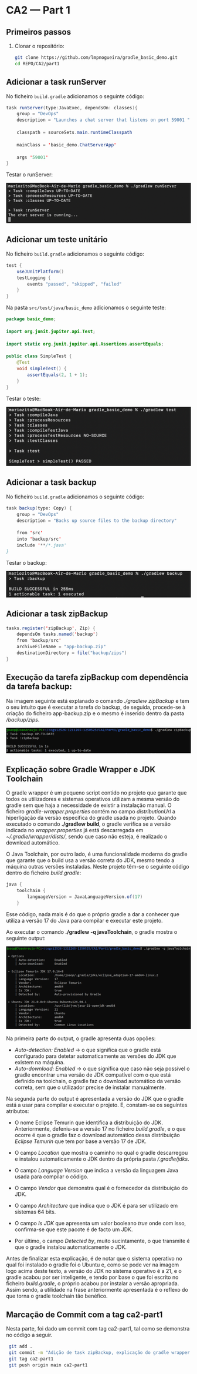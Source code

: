 # CA2 — Part 1


## Primeiros passos
1. Clonar o repositório:
   ```bash
   git clone https://github.com/lmpnogueira/gradle_basic_demo.git
   cd REPO/CA2/part1
   ````

## Adicionar a task runServer

No ficheiro `build.gradle` adicionamos o seguinte código:

```java
task runServer(type:JavaExec, dependsOn: classes){
    group = "DevOps"
    description = "Launches a chat server that listens on port 59001 "
  
    classpath = sourceSets.main.runtimeClasspath

    mainClass = 'basic_demo.ChatServerApp'

    args '59001'
}
```

Testar o runServer:

![alt text](<Screenshot 2025-10-08 at 19.00.31.png>)


## Adicionar um teste unitário

No ficheiro `build.gradle` adicionamos o seguinte código:

```java
test {
    useJUnitPlatform()
    testLogging {
        events "passed", "skipped", "failed"
    }
}
```

Na pasta `src/test/java/basic_demo` adicionamos o seguinte teste:

```java
package basic_demo;

import org.junit.jupiter.api.Test;

import static org.junit.jupiter.api.Assertions.assertEquals;

public class SimpleTest {
    @Test
    void simpleTest() {
        assertEquals(2, 1 + 1);
    }
}
```

Testar o teste:

![alt text](<Screenshot 2025-10-08 at 19.03.26.png>)

## Adicionar a task backup

No ficheiro `build.gradle` adicionamos o seguinte código:

```java
task backup(type: Copy) {
    group = "DevOps"
    description = "Backs up source files to the backup directory"
  
    from 'src'
    into 'backup/src'
    include '**/*.java'
}
```

Testar o backup:

![alt text](<Screenshot 2025-10-08 at 19.04.47.png>)


## Adicionar a task zipBackup 


```java
tasks.register('zipBackup', Zip) {
    dependsOn tasks.named('backup')
    from 'backup/src'
    archiveFileName = "app-backup.zip"
    destinationDirectory = file("backup/zips")
}
```

## Execução da tarefa zipBackup com dependência da tarefa backup:

Na imagem seguinte está explanado o comando *./gradlew zipBackup* e tem o seu intuito que é executar a tarefa do backup, de seguida, procede-se à criação do ficheiro app-backup.zip e o mesmo é inserido dentro da pasta */backup/zips*.


![alt text](<executeziptask.png>)


## Explicação sobre Gradle Wrapper e JDK Toolchain

O gradle wrapper é um pequeno script contido no projeto que garante que todos os utilizadores e sistemas operativos utilizam a mesma versão do gradle sem que haja a necessidade de existir a instalação manual. O ficheiro *gradle-wrapper.properties* contém no campo *distributionUrl* a hiperligação da versão especifica do gradle usada no projeto. 
Quando executado o comando **./gradlew build**, o gradle verifica se a versão indicada no *wrapper.properties* já está descarregada em *~/.gradle/wrapper/dists/*, sendo que caso não esteja, é realizado o download automático.

O Java Toolchain, por outro lado, é uma funcionalidade moderna do gradle que garante que o build usa a versão correta do JDK, mesmo tendo a máquina outras versões instaladas.
Neste projeto têm-se o seguinte código dentro do ficheiro *build.gradle*:

```java
java {
    toolchain {
        languageVersion = JavaLanguageVersion.of(17)
    }
```
Esse código, nada mais é do que o próprio gradle a dar a conhecer que utiliza a versão 17 do Java para compilar e executar este projeto.

Ao executar o comando **./gradlew -q javaToolchain**, o gradle mostra o seguinte output:

![alt text](<outputgradlewjdktoolchain.png>)

Na primeira parte do output, o gradle apresenta duas opções:
- *Auto-detection: Enabled* -> o que significa que o gradle está configurado para detetar automaticamente as versões do JDK que existem na máquina.
- *Auto-download: Enabled* -> o que significa que caso não seja possivel o gradle encontrar uma versão de JDK compatível com o que está definido na toolchain, o gradle faz o download automático da versão correta, sem que o utilizador precise de instalar manualmente.


Na segunda parte do output é apresentada a versão do JDK que o gradle está a usar para compilar e executar o projeto. E, constam-se os seguintes atributos:

- O nome Eclipse Temurin que identifica a distribuição do JDK. Anteriormente, defeniu-se a versão 17 no ficheiro *build.gradle*, e o que ocorre é que o gradle faz o download automático dessa distribuição *Eclipse Temurin* que tem por base a versão 17 de JDK.

- O campo *Location* que mostra o caminho no qual o gradle descarregou e instalou automaticamente o JDK dentro da própria pasta */.gradle/jdks*. 

- O campo *Language Version* que indica a versão da linguagem Java usada para compilar o código.

- O campo *Vendor* que demonstra qual é o fornecedor da distribuição do JDK.

- O campo *Architecture* que indica que o JDK é para ser utilizado em sistemas 64 bits.

- O campo *Is JDK* que apresenta um valor booleano *true* onde com isso, confirma-se que este pacote é de facto um JDK.

- Por último, o campo *Detected by*, muito sucintamente, o que transmite é que o gradle instalou automaticamente o JDK.

Antes de finalizar esta explicação, é de notar que o sistema operativo no qual foi instalado o gradle foi o Ubuntu e, como se pode ver na imagem logo acima deste texto, a versão do JDK no sistema operativo é a 21, e o gradle acabou por ser inteligente, e tendo por base o que foi escrito no ficheiro *build.gradle*, o próprio acabou por instalar a versão apropriada. Assim sendo, a utilidade na frase anteriormente apresentada é o reflexo do que torna o gradle toolchain tão benéfico. 


## Marcação de Commit com a tag ca2-part1

Nesta parte, foi dado um commit com tag ca2-part1, tal como se demonstra no código a seguir.

   ```bash
    git add .
    git commit -m "Adição de task zipBackup, explicação do gradle wrapper e jdk toolchain e marcação de tag"
    git tag ca2-part1
    git push origin main ca2-part1
   ````